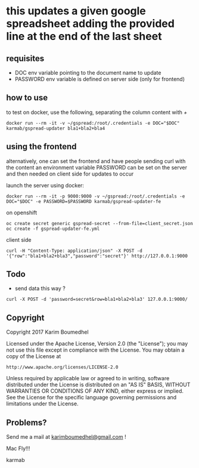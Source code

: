 
# this updates a given google spreadsheet adding the provided line at the end of the last sheet

## requisites

- DOC env variable pointing to the document name to update
- PASSWORD env variable is defined on server side (only for frontend)

## how to use

to test on docker, use the following, separating the column content with *+*

```
docker run --rm -it -v ~/gspread:/root/.credentials -e DOC="$DOC" karmab/gspread-updater bla1+bla2+bla4
```

## using the frontend

alternatively, one can set the frontend and have people sending curl with the content
an environment variable PASSWORD can be set on the server and then needed on client side for updates to occur


launch the server using docker:

```
docker run --rm -it -p 9000:9000 -v ~/gspread:/root/.credentials -e DOC="$DOC" -e PASSWORD=$PASSWORD karmab/gspread-updater-fe
```

on openshift 

```
oc create secret generic gspread-secret --from-file=client_secret.json
oc create -f gspread-updater-fe.yml
```

client side 
```
curl -H "Content-Type: application/json" -X POST -d '{"row":"bla1+bla2+bla3","password":"secret"}' http://127.0.0.1:9000
```

## Todo

- send data this way ?
```
curl -X POST -d 'password=secret&row=bla1+bla2+bla3' 127.0.0.1:9000/
```

## Copyright

Copyright 2017 Karim Boumedhel

Licensed under the Apache License, Version 2.0 (the "License");
you may not use this file except in compliance with the License.
You may obtain a copy of the License at

    http://www.apache.org/licenses/LICENSE-2.0

Unless required by applicable law or agreed to in writing, software
distributed under the License is distributed on an "AS IS" BASIS,
WITHOUT WARRANTIES OR CONDITIONS OF ANY KIND, either express or implied.
See the License for the specific language governing permissions and
limitations under the License.

## Problems?

Send me a mail at [karimboumedhel@gmail.com](mailto:karimboumedhel@gmail.com) !

Mac Fly!!!

karmab
